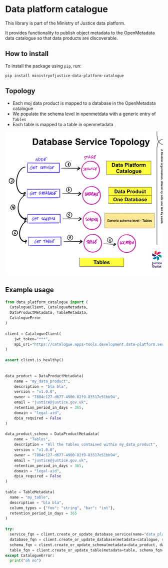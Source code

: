 # Data platform catalogue

This library is part of the Ministry of Justice data platform.

It provides functionality to publish object metadata to the OpenMetadata data catalogue
so that data products are discoverable.

## How to install

To install the package using `pip`, run:

```shell
pip install ministryofjustice-data-platform-catalogue
```

## Topology

- Each moj data product is mapped to a database in the OpenMetadata catalogue
- We populate the schema level in openmetdata with a generic entry of `Tables`
- Each table is mapped to a table in openmetadata

![Topology diagram](./diagram.png)

## Example usage

```python
from data_platform_catalogue import (
  CatalogueClient, CatalogueMetadata,
  DataProductMetadata, TableMetadata,
  CatalogueError
)

client = CatalogueClient(
    jwt_token="***",
    api_uri="https://catalogue.apps-tools.development.data-platform.service.justice.gov.uk/api"
)

assert client.is_healthy()


data_product = DataProductMetadata(
    name = "my_data_product",
    description = "bla bla",
    version = "v1.0.0",
    owner = "7804c127-d677-4900-82f9-83517e51bb94",
    email = "justice@justice.gov.uk",
    retention_period_in_days = 365,
    domain = "legal-aid",
    dpia_required = False
)

data_product_schema = DataProductMetadata(
    name = "Tables",
    description = "All the tables contained within my_data_product",
    version = "v1.0.0",
    owner = "7804c127-d677-4900-82f9-83517e51bb94",
    email = "justice@justice.gov.uk",
    retention_period_in_days = 365,
    domain = "legal-aid",
    dpia_required = False
)

table = TableMetadata(
  name = "my_table",
  description = "bla bla",
  column_types = {"foo": "string", "bar": "int"},
  retention_period_in_days = 365
)

try:
  service_fqn = client.create_or_update_database_service(name="data_platform")
  database_fqn = client.create_or_update_database(metadata=catalogue, service_fqn=service_fqn)
  schema_fqn = client.create_or_update_schema(metadata=data_product, database_fqn=database_fqn)
  table_fqn = client.create_or_update_table(metadata=table, schema_fqn=schema_fqn)
except CatalogueError:
  print("oh no")
```
